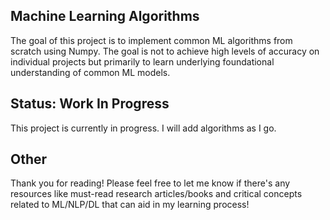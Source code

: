 ## Machine Learning Algorithms

The goal of this project is to implement common ML algorithms from scratch using Numpy. The goal is not to achieve high levels of accuracy on individual projects but primarily to learn underlying foundational understanding of common ML models.

## Status: Work In Progress

This project is currently in progress. I will add algorithms as I go.

## Other

Thank you for reading! Please feel free to let me know if there's any resources like must-read research articles/books and critical concepts related to ML/NLP/DL that can aid in my learning process! 
